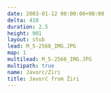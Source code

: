 ```yaml
---
date: 2003-01-12 00:00:00+00:00
delta: 410
duration: 2.5
height: 901
layout: stub
lead: M_5-2568_IMG.JPG
map: 1
multilead: M_5-2566_IMG.JPG
multipath: true
name: Javorc/Ziri
title: Javorč from Žiri
---
```


